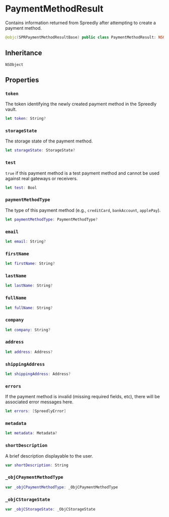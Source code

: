 # PaymentMethodResult

Contains information returned from Spreedly after attempting to create a payment method.

``` swift
@objc(SPRPaymentMethodResultBase) public class PaymentMethodResult: NSObject
```

## Inheritance

`NSObject`

## Properties

### `token`

The token identifying the newly created payment method in the Spreedly vault.

``` swift
let token: String?
```

### `storageState`

The storage state of the payment method.

``` swift
let storageState: StorageState?
```

### `test`

`true` if this payment method is a test payment method and cannot be used against real gateways or receivers.

``` swift
let test: Bool
```

### `paymentMethodType`

The type of this payment method (e.g., `creditCard`, `bankAccount`, `applePay`).

``` swift
let paymentMethodType: PaymentMethodType?
```

### `email`

``` swift
let email: String?
```

### `firstName`

``` swift
let firstName: String?
```

### `lastName`

``` swift
let lastName: String?
```

### `fullName`

``` swift
let fullName: String?
```

### `company`

``` swift
let company: String?
```

### `address`

``` swift
let address: Address?
```

### `shippingAddress`

``` swift
let shippingAddress: Address?
```

### `errors`

If the payment method is invalid (missing required fields, etc), there will be associated error messages here.

``` swift
let errors: [SpreedlyError]
```

### `metadata`

``` swift
let metadata: Metadata?
```

### `shortDescription`

A brief description displayable to the user.

``` swift
var shortDescription: String
```

### `_objCPaymentMethodType`

``` swift
var _objCPaymentMethodType: _ObjCPaymentMethodType
```

### `_objCStorageState`

``` swift
var _objCStorageState: _ObjCStorageState
```
